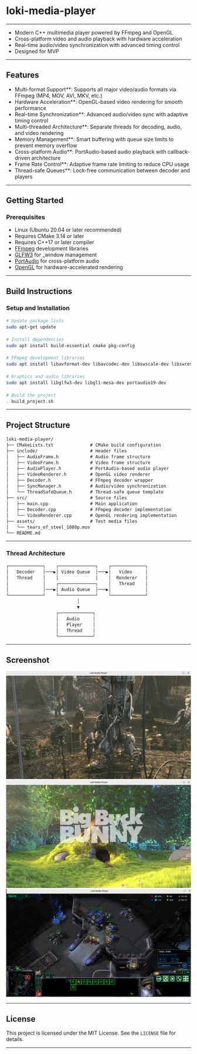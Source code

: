 # loki-media-player

---

- Modern C++ multimedia player powered by FFmpeg and OpenGL
- Cross-platform video and audio playback with hardware acceleration
- Real-time audio/video synchronization with advanced timing control
- Designed for MVP

---

## Features
- Multi-format Support**: Supports all major video/audio formats via FFmpeg (MP4, MOV, AVI, MKV, etc.)
- Hardware Acceleration**: OpenGL-based video rendering for smooth performance
- Real-time Synchronization**: Advanced audio/video sync with adaptive timing control
- Multi-threaded Architecture**: Separate threads for decoding, audio, and video rendering
- Memory Management**: Smart buffering with queue size limits to prevent memory overflow
- Cross-platform Audio**: PortAudio-based audio playback with callback-driven architecture
- Frame Rate Control**: Adaptive frame rate limiting to reduce CPU usage
- Thread-safe Queues**: Lock-free communication between decoder and players

---

## Getting Started

### Prerequisites
- Linux (Ubuntu 20.04 or later recommended)
- Requires CMake 3.14 or later
- Requires C++17 or later compiler
- [FFmpeg](https://ffmpeg.org/) development libraries
- [GLFW3](https://www.glfw.org/) for _window management
- [PortAudio](http://www.portaudio.com/) for cross-platform audio
- [OpenGL](https://www.opengl.org/) for hardware-accelerated rendering

---

## Build Instructions

### Setup and Installation
```bash
# Update package lists
sudo apt-get update

# Install dependencies
sudo apt install build-essential cmake pkg-config

# FFmpeg development libraries
sudo apt install libavformat-dev libavcodec-dev libswscale-dev libswresample-dev libavutil-dev

# Graphics and audio libraries
sudo apt install libglfw3-dev libgl1-mesa-dev portaudio19-dev

# Build the project
. build_project.sh
```

---

## Project Structure
```
loki-media-player/
├── CMakeLists.txt              # CMake build configuration
├── include/                    # Header files
│   ├── AudioFrame.h            # Audio frame structure
│   ├── VideoFrame.h            # Video frame structure
│   ├── AudioPlayer.h           # PortAudio-based audio player
│   ├── VideoRenderer.h         # OpenGL video renderer
│   ├── Decoder.h               # FFmpeg decoder wrapper
│   ├── SyncManager.h           # Audio/video synchronization
│   └── ThreadSafeQueue.h       # Thread-safe queue template
├── src/                        # Source files
│   ├── main.cpp                # Main application
│   ├── Decoder.cpp             # FFmpeg decoder implementation
│   └── VideoRenderer.cpp       # OpenGL rendering implementation
├── assets/                     # Test media files
│   └── tears_of_steel_1080p.mov
└── README.md
```

---

### Thread Architecture
```
┌─────────────┐    ┌──────────────┐    ┌─────────────┐
│   Decoder   │───▶│ Video Queue  │───▶│   Video     │
│   Thread    │    │              │    │  Renderer   │
│             │    ┌──────────────┐    │   Thread    │
│             │───▶│ Audio Queue  │───▶│             │
└─────────────┘    └──────────────┘    └─────────────┘
                           │
                           ▼
                   ┌─────────────┐
                   │   Audio     │
                   │   Player    │
                   │   Thread    │
                   └─────────────┘
```

---

## Screenshot
![Screenshot1](/assets/Screenshot1.png)
![Screenshot2](/assets/Screenshot2.png)
![Screenshot3](/assets/Screenshot3.png)

---

## License
This project is licensed under the MIT License. See the `LICENSE` file for details.

---